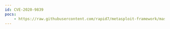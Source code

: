 ```yaml
---
id: CVE-2020-9839
pocs:
    - https://raw.githubusercontent.com/rapid7/metasploit-framework/master/modules/exploits/osx/local/cfprefsd_race_condition.rb
---
```

